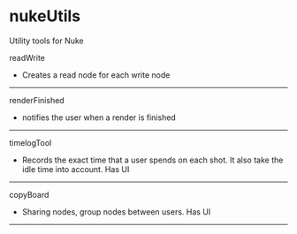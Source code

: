 # nukeUtils
Utility tools for Nuke

readWrite
- Creates a read node for each write node
--------------------------------

renderFinished
- notifies the user when a render is finished
--------------------------------

timelogTool
- Records the exact time that a user spends on each shot. It also take the idle time into account. Has UI
--------------------------------

copyBoard
- Sharing nodes, group nodes between users. Has UI
--------------------------------
